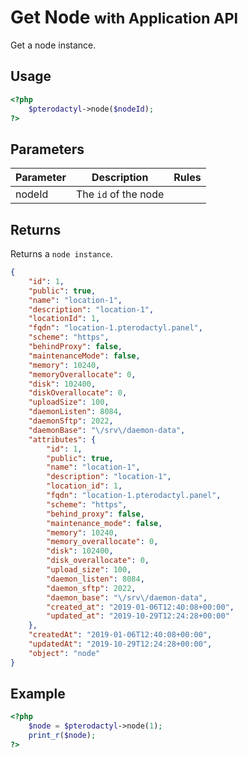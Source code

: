 # Get Node <small>with Application API</small>
Get a node instance.

## Usage
``` php
<?php
	$pterodactyl->node($nodeId);
?>
```

## Parameters

| Parameter | Description | Rules |
| - | - | - |
| nodeId | The `id` of the node | |

## Returns

Returns a `node instance`.

``` json
{
	"id": 1,
	"public": true,
	"name": "location-1",
	"description": "location-1",
	"locationId": 1,
	"fqdn": "location-1.pterodactyl.panel",
	"scheme": "https",
	"behindProxy": false,
	"maintenanceMode": false,
	"memory": 10240,
	"memoryOverallocate": 0,
	"disk": 102400,
	"diskOverallocate": 0,
	"uploadSize": 100,
	"daemonListen": 8084,
	"daemonSftp": 2022,
	"daemonBase": "\/srv\/daemon-data",
	"attributes": {
		"id": 1,
		"public": true,
		"name": "location-1",
		"description": "location-1",
		"location_id": 1,
		"fqdn": "location-1.pterodactyl.panel",
		"scheme": "https",
		"behind_proxy": false,
		"maintenance_mode": false,
		"memory": 10240,
		"memory_overallocate": 0,
		"disk": 102400,
		"disk_overallocate": 0,
		"upload_size": 100,
		"daemon_listen": 8084,
		"daemon_sftp": 2022,
		"daemon_base": "\/srv\/daemon-data",
		"created_at": "2019-01-06T12:40:08+00:00",
		"updated_at": "2019-10-29T12:24:28+00:00"
	},
	"createdAt": "2019-01-06T12:40:08+00:00",
	"updatedAt": "2019-10-29T12:24:28+00:00",
	"object": "node"
}
```

## Example

``` php
<?php
	$node = $pterodactyl->node(1);
	print_r($node);
?>
```